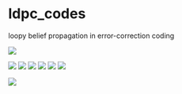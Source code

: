 # ldpc_codes
loopy belief propagation in error-correction coding

![](data/CodeCogsEqn.gif)
 	
![](data/spoon.png)
![](data/0.png)
![](data/2.png)
![](data/3.png)
![](data/4.png)
![](data/5.png)

![](data/diver-eps-converted-to-1.png)
